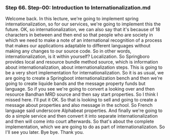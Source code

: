 ### Step 66. Step-00: Introduction to Internationalization.md
Welcome back. In this lecture, we're going to implement spring internationalization, so for our services, we're going to implement this the future. OK, so internationalization, we can also say that it's because of 18 characters in between and then end so that people who are society in which we need to make a note of an international recognition of a process that makes our applications adaptable to different languages without making any changes to our source code. So in other words, internationalization, is it within yourself? Localization. So Springboro provides local and resource bundle method source, which is information about internationalization, about internationalization steps. This is going to be a very short implementation for internationalization. So it is as usual, we are going to create a Springboot internationalization bench and then we're going to create liquide bands and the message property funds but language. So if you see we're going to convert a looking over and then resource Bandhan MRD source and then say start properties. So I think I missed here. I'll put it OK. So that is looking to sell and going to create a message about properties and also message in the school. So French language said underscore Alphabeat properties. And finally we're going to do a simple service and then convert it into separate internationalization and then will come into court afterwards. So that's about the complete implementation, which we are going to do as part of internationalization. So I'll see you later. Bye bye. Thank you. 